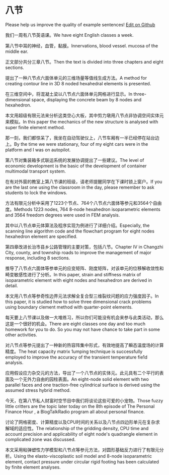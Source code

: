 # 八节

Please help us improve the quality of example sentences! [Edit on Github](https://github.com/jiyushe/jiyu-example-sentence-source/blob/main/chinese/bajie_1.md)

<p><span class="chinese">我们一周有八节英语课。</span><span class="english">We have eight English classes a week.</span></p>

<p><span class="chinese">第八节中耳的神经，血管，黏膜。</span><span class="english">Innervations, blood vessel. mucosa of the middle ear.</span></p>

<p><span class="chinese">正文部分共分三章八节。</span><span class="english">Then the text is divided into three chapters and eight sections.</span></p>

<p><span class="chinese">提出了一种八节点六面体单元的三维场量等值线生成方法。</span><span class="english">A method for creating contour line in 3D 8 noded hexahedral elements is presented.</span></p>

<p><span class="chinese">在三维空间中，将混凝土梁以八节点六面体单元网格进行显示。</span><span class="english">In three-dimensional space, displaying the concrete beam by 8 nodes and hexahedron.</span></p>

<p><span class="chinese">本文用超级有限元法来分析这类空心大板，其中剪力墩用八节点非协调空间实体元来模拟。</span><span class="english">In this paper the mechanics of the new structure is analysed with super finite element method.</span></p>

<p><span class="chinese">那一刻，我们都惊呆了，我坐在自动驾驶仪上，八节车厢有一半已经停在站台边上。</span><span class="english">By the time we were stationary, four of my eight cars were in the platform and I was on autopilot.</span></p>

<p><span class="chinese">第八节对集装箱多式联运系统的发展协调提出了一些建议。</span><span class="english">The level of economic development is the basic of the development of container multimodal transport system.</span></p>

<p><span class="chinese">在有对外窗的教室上第八节课的班级，请老师提醒同学在下课时锁上窗户。</span><span class="english">If you are the last one using the classroom in the day, please remember to ask students to lock the windows.</span></p>

<p><span class="chinese">方法有限元分析中采用了1223个节点、764个八节点六面体等参元和3564个自由度。</span><span class="english">Methods 1223 nodes, 764 8-node hexahedron isoparametric elements and 3564 freedom degrees were used in FEM analysis.</span></p>

<p><span class="chinese">其中以八节点单元体算法及程序实现为例进行了详细介绍。</span><span class="english">Especially, the scanning line algorithm code and the flowchart program for eight nodes hexahedron element are specified.</span></p>

<p><span class="chinese">第四章改进长治市县乡公路管理的主要对策，包括八节。</span><span class="english">Chapter IV in Changzhi City, county, and township roads to improve the management of major response, including 8 sections.</span></p>

<p><span class="chinese">推导了八节点六面体等参单元的应变矩阵、刚度矩阵，对该单元的位移解收敛性和畸变敏感性进行了分析。</span><span class="english">In this paper, strain and stiffness matrix of isoparametric element with eight nodes and hexahedron are derived in detail.</span></p>

<p><span class="chinese">本文用八节点等参奇性边界元法求解全复合型三维裂纹问题的应力强度因子。</span><span class="english">In this paper, it is studied how to solve three dimensional crack problems using boundary clement method with quarter-point elements.</span></p>

<p><span class="chinese">每天要上八节课以及做一大堆练习，所以你们可能没有机会来参与此类活动，那么这是一个很好的机会。</span><span class="english">There are eight classes one day and too much homework for you to do. So you may not have chance to take part in some other activities.</span></p>

<p><span class="chinese">对八节点等参元提出了一种新的热容阵集中形式，有效地提高了瞬态温度场的计算精度。</span><span class="english">The heat capacity matrix 1umping technique is successfully employed to improve the accuracy of the transient temperature fie1d analysis.</span></p>

<p><span class="chinese">应用假设应力杂交元的方法，导出了一个八节点的实体元。此元具有二个平行的表面及一个无外力自由的园柱表面。</span><span class="english">An eight-node solid element with two parallel faces and one traction-free cylindrical surface is derived using the assumed stress hybrid method.</span></p>

<p><span class="chinese">今天，在第八节私人财富时空节目中我们将谈论这些可爱的小宠物。</span><span class="english">Those fuzzy little critters are the topic later today on the 8th episode of The Personal Finance Hour , a BlogTalkRadio program all about personal finance.</span></p>

<p><span class="chinese">讨论了网格密度、计算精度以及CPU时间的关系以及八节点四边形单元在复杂求解域的适应性。</span><span class="english">The relationship of the gridding density, CPU time and account precision and applicability of eight node's quadrangle element in complicated zone was discussed.</span></p>

<p><span class="chinese">本文采用粘弹塑性力学模型和八节点等参元方法，对圆形基础反力进行了有限元分析。</span><span class="english">Using the elasto-viscoplastic soil model and 8-node isoparametric element, contact pressure under circular rigid footing has been calculated by finite element analyses.</span></p>

